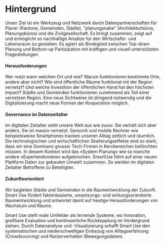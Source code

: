 # Hintergrund

Unser Ziel ist ein Werkzeug und Netzwerk durch Datenpartnerschaften für Planer (Kantone, Gemeinden, Städte), "planungsnahe" (Architekturbüros, Planungsbüros) und die Zivilgesellschaft. Es bringt zusammen, zeigt auf und ermöglicht so nachhaltige Ansätze für den Wirtschafts- und Lebensraum zu gestalten. Es agiert als Bindeglied zwischen Top-down Planung und Bottom-up Partizipation mit kräftigen und visuell unterstützten Fragestellungen.

#### Herausforderungen

Wer nutzt wann welchen Ort und wie? Warum funktionieren bestimmte Orte, andere aber nicht? Wie sind öffentliche Räume funktional mit der Region vernetzt? Und welche Investition der öffentlichen Hand hat den höchsten Impact? Städte und Gemeinden funktionieren zunehmend als Teil einer vernetzen Region. Eine neue Sichtweise ist dringend notwendig und die Digitalisierung macht neue Formen der Kooperation möglich.

#### Governance im Datenzeitalter

Im digitalen Zeitalter sieht unsere Welt aus wie zuvor. Sie verhält sich aber anders. Sie ist massiv vernetzt. Sensorik und mobile Rechner wie beispielsweise Smartphones tracken unseren Alltag zeitlich und räumlich. Die technologischen und wirtschaftlichen Skalierungseffekte sind so stark, dass wir eine Dominanz grosser Tech-Firmen in Kernbereichen befürchten müssen. In diesem Kontext wird das «System Planung» wie so manche andere «Expertendomäne» aufgebrochen. SmartUse führt auf einer neuen Plattform Daten zur gebauten Umwelt zusammen. So werden im digitalen Zeitalter Betroffene zu Beteiligten.

#### Zukunftsorientiert

Wir begleiten Städte und Gemeinden in die Raumentwicklung der Zukunft. Smart Use fördert faktenbasierte, umsetzungs- und wirkungsorientierte Raumentwicklung und antwortet damit auf heutige Herausforderungen von Wachstum und Räume.

Smart Use stellt reale Umfelder als lernende Systeme, wo Innovation, greifbare Evaluation und kontinuierliche Rückkopplung im Vordergrund stehen. Durch Datenanalyse und -Visualisierung schafft Smart Use den systematischen und niederschwelligen Einbezug von Alltagserfahrung (Crowdsourcing) und Nutzerverhalten (Bewegungsdaten).
